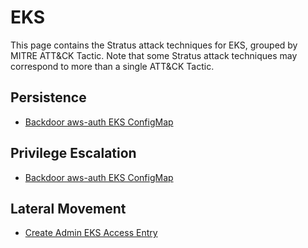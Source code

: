 # EKS

This page contains the Stratus attack techniques for EKS, grouped by MITRE ATT&CK Tactic.
Note that some Stratus attack techniques may correspond to more than a single ATT&CK Tactic.


## Persistence
  
  - [Backdoor aws-auth EKS ConfigMap](./eks.persistence.backdoor-aws-auth-configmap.md)
  

## Privilege Escalation
  
  - [Backdoor aws-auth EKS ConfigMap](./eks.persistence.backdoor-aws-auth-configmap.md)
  

## Lateral Movement
  
  - [Create Admin EKS Access Entry](./eks.lateral-movement.create-access-entry.md)
  
